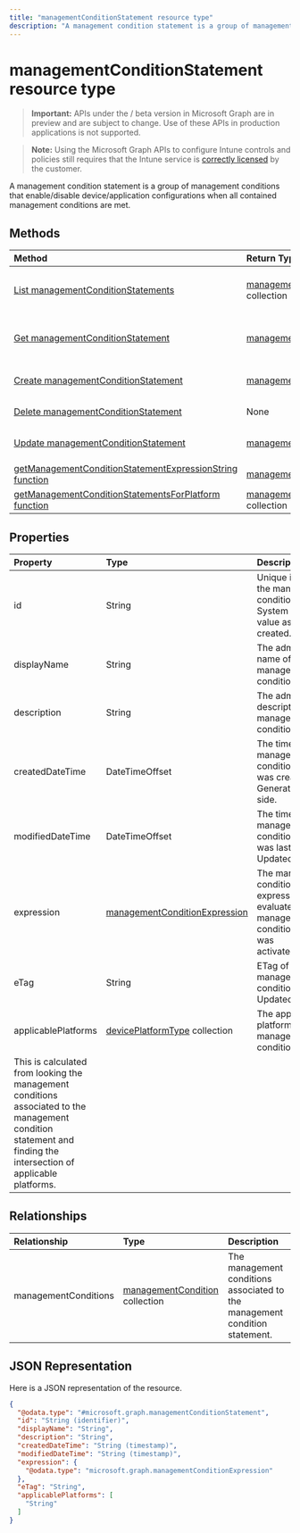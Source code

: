 ```yaml
---
title: "managementConditionStatement resource type"
description: "A management condition statement is a group of management conditions that enable/disable device/application configurations when all contained management conditions are met."
---
```


# managementConditionStatement resource type

> **Important:** APIs under the / beta version in Microsoft Graph are in preview and are subject to change. Use of these APIs in production applications is not supported.

> **Note:** Using the Microsoft Graph APIs to configure Intune controls and policies still requires that the Intune service is [correctly licensed](https://go.microsoft.com/fwlink/?linkid=839381) by the customer.

A management condition statement is a group of management conditions that enable/disable device/application configurations when all contained management conditions are met.
## Methods
|Method|Return Type|Description|
|:---|:---|:---|
|[List managementConditionStatements](../api/intune-fencing-managementconditionstatement-list.md)|[managementConditionStatement](../resources/intune-fencing-managementconditionstatement.md) collection|List properties and relationships of the [managementConditionStatement](../resources/intune-fencing-managementconditionstatement.md) objects.|
|[Get managementConditionStatement](../api/intune-fencing-managementconditionstatement-get.md)|[managementConditionStatement](../resources/intune-fencing-managementconditionstatement.md)|Read properties and relationships of the [managementConditionStatement](../resources/intune-fencing-managementconditionstatement.md) object.|
|[Create managementConditionStatement](../api/intune-fencing-managementconditionstatement-create.md)|[managementConditionStatement](../resources/intune-fencing-managementconditionstatement.md)|Create a new [managementConditionStatement](../resources/intune-fencing-managementconditionstatement.md) object.|
|[Delete managementConditionStatement](../api/intune-fencing-managementconditionstatement-delete.md)|None|Deletes a [managementConditionStatement](../resources/intune-fencing-managementconditionstatement.md).|
|[Update managementConditionStatement](../api/intune-fencing-managementconditionstatement-update.md)|[managementConditionStatement](../resources/intune-fencing-managementconditionstatement.md)|Update the properties of a [managementConditionStatement](../resources/intune-fencing-managementconditionstatement.md) object.|
|[getManagementConditionStatementExpressionString function](../api/intune-fencing-managementconditionstatement-getmanagementconditionstatementexpressionstring.md)|[managementConditionExpressionString](../resources/intune-fencing-managementconditionexpressionstring.md)|Not yet documented|
|[getManagementConditionStatementsForPlatform function](../api/intune-fencing-managementconditionstatement-getmanagementconditionstatementsforplatform.md)|[managementConditionStatement](../resources/intune-fencing-managementconditionstatement.md) collection|Not yet documented|

## Properties
|Property|Type|Description|
|:---|:---|:---|
|id|String|Unique identifier for the management condition statement. System generated value assigned when created.|
|displayName|String|The admin defined name of the management condition statement.|
|description|String|The admin defined description of the management condition statement.|
|createdDateTime|DateTimeOffset|The time the management condition statement was created. Generated service side.|
|modifiedDateTime|DateTimeOffset|The time the management condition statement was last modified. Updated service side.|
|expression|[managementConditionExpression](../resources/intune-fencing-managementconditionexpression.md)|The management condition statement expression used to evaluate if a management condition statement was activated/deactivated.|
|eTag|String|ETag of the management condition statement. Updated service side.|
|applicablePlatforms|[devicePlatformType](../resources/intune-shared-deviceplatformtype.md) collection|The applicable platforms for this management condition statement.
This is calculated from looking the management conditions associated to the management condition statement and finding the intersection of applicable platforms.|

## Relationships
|Relationship|Type|Description|
|:---|:---|:---|
|managementConditions|[managementCondition](../resources/intune-fencing-managementcondition.md) collection|The management conditions associated to the management condition statement.|

## JSON Representation
Here is a JSON representation of the resource.
<!-- {
  "blockType": "resource",
  "keyProperty": "id",
  "@odata.type": "microsoft.graph.managementConditionStatement"
}
-->
``` json
{
  "@odata.type": "#microsoft.graph.managementConditionStatement",
  "id": "String (identifier)",
  "displayName": "String",
  "description": "String",
  "createdDateTime": "String (timestamp)",
  "modifiedDateTime": "String (timestamp)",
  "expression": {
    "@odata.type": "microsoft.graph.managementConditionExpression"
  },
  "eTag": "String",
  "applicablePlatforms": [
    "String"
  ]
}
```





